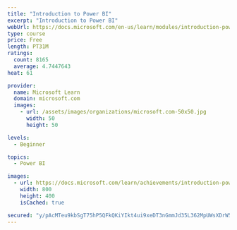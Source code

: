 ```yaml
---
title: "Introduction to Power BI"
excerpt: "Introduction to Power BI"
webUrl: https://docs.microsoft.com/en-us/learn/modules/introduction-power-bi/
type: course
price: Free
length: PT31M
ratings:
  count: 8165
  average: 4.7447643
heat: 61

provider:
  name: Microsoft Learn
  domain: microsoft.com
  images:
    - url: /assets/images/organizations/microsoft.com-50x50.jpg
      width: 50
      height: 50

levels:
  - Beginner

topics:
  - Power BI

images:
  - url: https://docs.microsoft.com/learn/achievements/introduction-power-bi-social.png
    width: 800
    height: 400
    isCached: true

secured: "y/pAcMTeu9kbSgT75hP5QFkQKiYIkt4ui9xeDT3nGmmJd35L362MpUWsXDrW5wDPvlZmXmip4+j1fyuKldC5jjoQLH2BMoujjJSeOMj/ScBAoLWGdOpqUMDP2JCKsNDgV4Q3OVE+fUIcV9hXTOoybTV3NKy6UkchZrdY2Xh4IrjvWTY7s3JiX7DYM7Dk4muj9RbXaz3Pd396hYm53jqkymXaZ7R8R20CZYmWvEEWrRJiHrNsjn3SB1L/A3QZGIShtA+brGqASiaS38CZMWr8y44jKvSECXD+Kc6X2M1SDrf+R88MqwjH5sDP8rRWgs8L/NV39OG9ydKCuP5oPD/Aupfu+iKS0ktPcf+f+g6gRTYMfDC0ugfcpWbSX+zPYFhlOUGGLPwQDLkla/2KbtwSDXvt71XAOzEj/736LsIfsrU=;exDxPfangtmtBZEtdNEWbg=="
---
```



